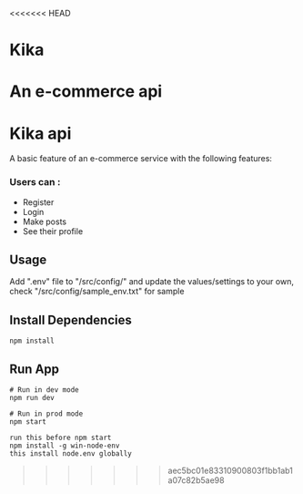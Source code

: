 <<<<<<< HEAD
# Kika
An e-commerce api
=======
# Kika api

A basic feature of an e-commerce service with the following features:

### Users can :

- Register
- Login
- Make posts 
- See their profile

## Usage

Add ".env" file to "/src/config/" and update the values/settings to your own, check "/src/config/sample_env.txt" for sample

## Install Dependencies

```
npm install
```

## Run App

```
# Run in dev mode
npm run dev

# Run in prod mode
npm start

run this before npm start
npm install -g win-node-env
this install node.env globally
```
>>>>>>> aec5bc01e83310900803f1bb1ab1a07c82b5ae98
